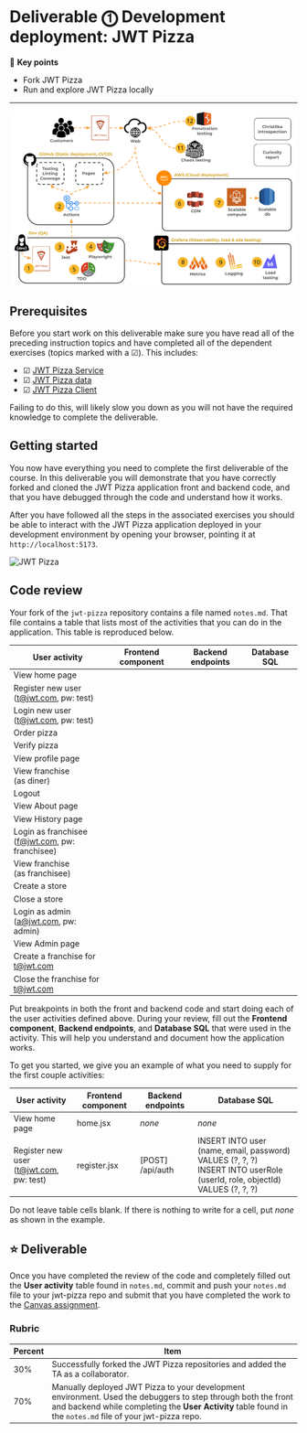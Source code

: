 # Deliverable ⓵ Development deployment: JWT Pizza

🔑 **Key points**

- Fork JWT Pizza
- Run and explore JWT Pizza locally

---

![course overview](../sharedImages/courseOverview.png)

## Prerequisites

Before you start work on this deliverable make sure you have read all of the preceding instruction topics and have completed all of the dependent exercises (topics marked with a ☑). This includes:

- ☑ [JWT Pizza Service](../jwtPizzaService/jwtPizzaService.md)
- ☑ [JWT Pizza data](../jwtPizzaData/jwtPizzaData.md)
- ☑ [JWT Pizza Client](../jwtPizzaClient/jwtPizzaClient.md)

Failing to do this, will likely slow you down as you will not have the required knowledge to complete the deliverable.

## Getting started

You now have everything you need to complete the first deliverable of the course. In this deliverable you will demonstrate that you have correctly forked and cloned the JWT Pizza application front and backend code, and that you have debugged through the code and understand how it works.

After you have followed all the steps in the associated exercises you should be able to interact with the JWT Pizza application deployed in your development environment by opening your browser, pointing it at `http://localhost:5173`.

![JWT Pizza](../jwtPizzaClient/jwtPizzaPhone.png)

## Code review

Your fork of the `jwt-pizza` repository contains a file named `notes.md`. That file contains a table that lists most of the activities that you can do in the application. This table is reproduced below.

| User activity                                       | Frontend component | Backend endpoints | Database SQL |
| --------------------------------------------------- | ------------------ | ----------------- | ------------ |
| View home page                                      |                    |                   |              |
| Register new user<br/>(t@jwt.com, pw: test)         |                    |                   |              |
| Login new user<br/>(t@jwt.com, pw: test)            |                    |                   |              |
| Order pizza                                         |                    |                   |              |
| Verify pizza                                        |                    |                   |              |
| View profile page                                   |                    |                   |              |
| View franchise<br/>(as diner)                       |                    |                   |              |
| Logout                                              |                    |                   |              |
| View About page                                     |                    |                   |              |
| View History page                                   |                    |                   |              |
| Login as franchisee<br/>(f@jwt.com, pw: franchisee) |                    |                   |              |
| View franchise<br/>(as franchisee)                  |                    |                   |              |
| Create a store                                      |                    |                   |              |
| Close a store                                       |                    |                   |              |
| Login as admin<br/>(a@jwt.com, pw: admin)           |                    |                   |              |
| View Admin page                                     |                    |                   |              |
| Create a franchise for t@jwt.com                    |                    |                   |              |
| Close the franchise for t@jwt.com                   |                    |                   |              |

Put breakpoints in both the front and backend code and start doing each of the user activities defined above. During your review, fill out the **Frontend component**, **Backend endpoints**, and **Database SQL** that were used in the activity. This will help you understand and document how the application works.

To get you started, we give you an example of what you need to supply for the first couple activities:

| User activity                               | Frontend component | Backend endpoints | Database SQL                                                                                                                 |
| ------------------------------------------- | ------------------ | ----------------- | ---------------------------------------------------------------------------------------------------------------------------- |
| View home page                              | home.jsx           | _none_            | _none_                                                                                                                       |
| Register new user<br/>(t@jwt.com, pw: test) | register.jsx       | [POST] /api/auth  | INSERT INTO user (name, email, password) VALUES (?, ?, ?)<br/>INSERT INTO userRole (userId, role, objectId) VALUES (?, ?, ?) |

Do not leave table cells blank. If there is nothing to write for a cell, put _none_ as shown in the example.

## ⭐ Deliverable

Once you have completed the review of the code and completely filled out the **User activity** table found in `notes.md`, commit and push your `notes.md` file to your jwt-pizza repo and submit that you have completed the work to the [Canvas assignment](https://byu.instructure.com).

### Rubric

| Percent | Item                                                                                                                                                                                                                         |
| ------- | ---------------------------------------------------------------------------------------------------------------------------------------------------------------------------------------------------------------------------- |
| 30%     | Successfully forked the JWT Pizza repositories and added the TA as a collaborator.                                                                                                                                           |
| 70%     | Manually deployed JWT Pizza to your development environment. Used the debuggers to step through both the front and backend while completing the **User Activity** table found in the `notes.md` file of your jwt-pizza repo. |
